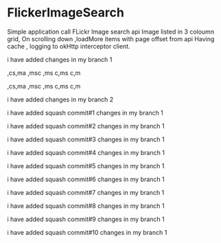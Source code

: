 # FlickerImageSearch
Simple application call FLickr Image search api
Image listed in 3 coloumn grid, On scrolling down ,loadMore items with page offset from api
Having cache , logging to okHttp interceptor client.


i have added changes in my branch 1

,cs,ma ,msc ,ms c,ms c,m

,cs,ma ,msc ,ms c,ms c,m


i have added changes in my branch 2

i have added squash commit#1 changes in my branch 1

i have added squash commit#2 changes in my branch 1

i have added squash commit#3 changes in my branch 1

i have added squash commit#4 changes in my branch 1

i have added squash commit#5 changes in my branch 1

i have added squash commit#6 changes in my branch 1

i have added squash commit#7 changes in my branch 1

i have added squash commit#8 changes in my branch 1

i have added squash commit#9 changes in my branch 1

i have added squash commit#10 changes in my branch 1